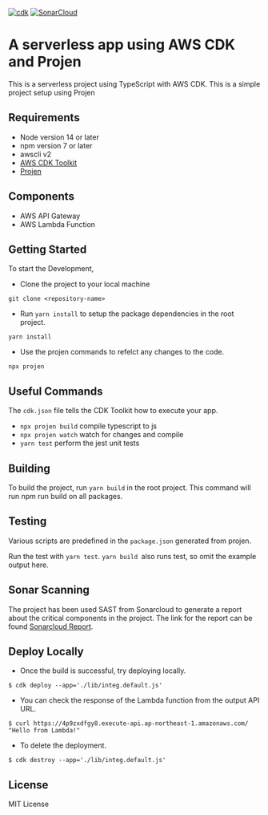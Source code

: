 [![cdk](https://img.shields.io/badge/built%20with-cdk-%23ec7211)](https://aws.amazon.com/cdk/)
[![SonarCloud](https://sonarcloud.io/images/project_badges/sonarcloud-orange.svg)](https://sonarcloud.io/dashboard?id=pawarrchetan_cdk-construct)
# A serverless app using AWS CDK and Projen

This is a serverless project using TypeScript with AWS CDK.
This is a simple project setup using Projen

## Requirements

* Node version 14 or later
* npm version 7 or later
* awscli v2
* [AWS CDK Toolkit](https://aws.amazon.com/cdk/)
* [Projen](https://github.com/projen/projen)

## Components

* AWS API Gateway
* AWS Lambda Function

## Getting Started

To start the Development, 
* Clone the project to your local machine 
``` 
git clone <repository-name>
```

* Run `yarn install` to setup the package dependencies in the root project.
```
yarn install
```

* Use the projen commands to refelct any changes to the code.
```
npx projen
```

## Useful Commands
The `cdk.json` file tells the CDK Toolkit how to execute your app.

 * `npx projen build`   compile typescript to js
 * `npx projen watch`   watch for changes and compile
 * `yarn test`    perform the jest unit tests

## Building

To build the project, run `yarn build` in the root project. This command will run npm run build on all packages.

## Testing

Various scripts are predefined in the `package.json` generated from projen.

Run the test with `yarn test`.
`yarn build `also runs test, so omit the example output here.

## Sonar Scanning
The project has been used SAST from Sonarcloud to generate a report about the critical components in the project.
The link for the report can be found [Sonarcloud Report](https://sonarcloud.io/dashboard?id=pawarrchetan_cdk-construct).

## Deploy Locally

* Once the build is successful, try deploying locally.
```
$ cdk deploy --app='./lib/integ.default.js'
```

* You can check the response of the Lambda function from the output API URL.
```
$ curl https://4p9zxdfgy8.execute-api.ap-northeast-1.amazonaws.com/
"Hello from Lambda!"
```

* To delete  the deployment.
```
$ cdk destroy --app='./lib/integ.default.js'
```

## License

MIT License